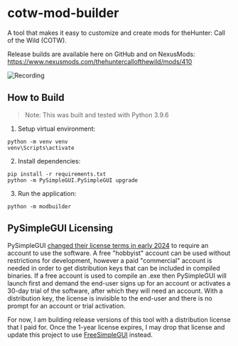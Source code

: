 # cotw-mod-builder

A tool that makes it easy to customize and create mods for theHunter: Call of the Wild (COTW).

Release builds are available here on GitHub and on NexusMods: https://www.nexusmods.com/thehuntercallofthewild/mods/410

![Recording](https://github-production-user-asset-6210df.s3.amazonaws.com/2107385/297992314-5f7d6c72-8754-42d0-9d4a-4b7a06912b3a.png)

## How to Build
> Note: This was built and tested with Python 3.9.6

1. Setup virtual environment:
```
python -m venv venv
venv\Scripts\activate
```
2. Install dependencies:
```shell
pip install -r requirements.txt
python -m PySimpleGUI.PySimpleGUI upgrade
```
3. Run the application:
```shell
python -m modbuilder
```

## PySimpleGUI Licensing

PySimpleGUI [changed their license terms in early 2024](https://docs.pysimplegui.com/en/latest/documentation/installing_licensing/license_keys/) to require an account to use the software. A free "hobbyist" account can be used without restrictions for development, however a paid "commercial" account is needed in order to get distribution keys that can be included in compiled binaries. If a free account is used to compile an .exe then PySimpleGUI will launch first and demand the end-user signs up for an account or activates a 30-day trial of the software, after which they will need an account. With a distribution key, the license is invisible to the end-user and there is no prompt for an account or trial activation.

For now, I am building release versions of this tool with a distribution license that I paid for. Once the 1-year license expires, I may drop that license and update this project to use [FreeSimpleGUI](https://github.com/spyoungtech/FreeSimpleGUI) instead.
